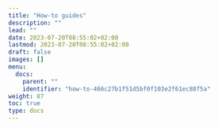 ```yaml
---
title: "How-to guides"
description: ""
lead: ""
date: 2023-07-20T08:55:02+02:00
lastmod: 2023-07-20T08:55:02+02:00
draft: false
images: []
menu:
  docs:
    parent: ""
    identifier: "how-to-466c27b1f51d5bf0f103e2f61ec88f5a"
weight: 87
toc: true
type: docs
---
```


